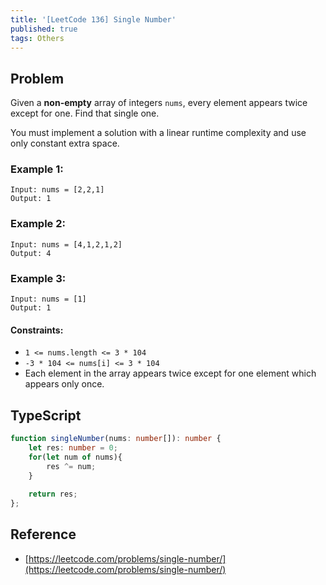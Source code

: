 ```yaml
---
title: '[LeetCode 136] Single Number'
published: true
tags: Others
---
```


## Problem

Given a **non-empty** array of integers `nums`, every element appears twice except for one. Find that single one.

You must implement a solution with a linear runtime complexity and use only constant extra space.

### Example 1:

```
Input: nums = [2,2,1]
Output: 1
```

### Example 2:

```
Input: nums = [4,1,2,1,2]
Output: 4
```

### Example 3:

```
Input: nums = [1]
Output: 1
```
 
#### Constraints:

- `1 <= nums.length <= 3 * 104`
- `-3 * 104 <= nums[i] <= 3 * 104`
- Each element in the array appears twice except for one element which appears only once.

## TypeScript

```TypeScript
function singleNumber(nums: number[]): number {
    let res: number = 0;
    for(let num of nums){
        res ^= num;
    }
    
    return res;
};
```

## Reference

- [https://leetcode.com/problems/single-number/](https://leetcode.com/problems/single-number/)